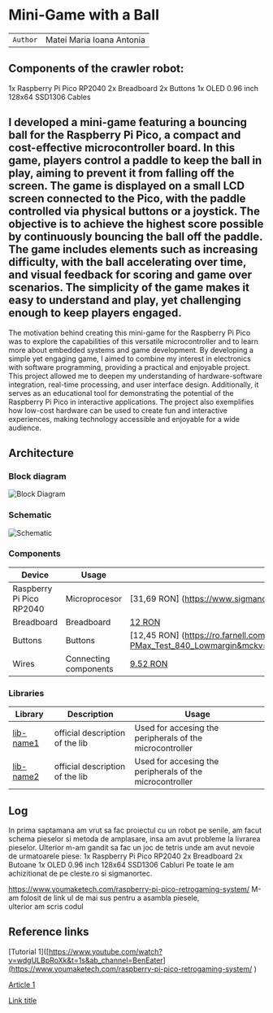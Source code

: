 # Mini-Game with a Ball

| | |
|-|-|
|`Author` | Matei Maria Ioana Antonia 

## Components of the crawler robot:
1x Raspberry Pi Pico RP2040 
2x Breadboard
2x Buttons
1x OLED 0.96 inch 128x64 SSD1306
Cables

## I developed a mini-game featuring a bouncing ball for the Raspberry Pi Pico, a compact and cost-effective microcontroller board. In this game, players control a paddle to keep the ball in play, aiming to prevent it from falling off the screen. The game is displayed on a small LCD screen connected to the Pico, with the paddle controlled via physical buttons or a joystick. The objective is to achieve the highest score possible by continuously bouncing the ball off the paddle. The game includes elements such as increasing difficulty, with the ball accelerating over time, and visual feedback for scoring and game over scenarios. The simplicity of the game makes it easy to understand and play, yet challenging enough to keep players engaged.

The motivation behind creating this mini-game for the Raspberry Pi Pico was to explore the capabilities of this versatile microcontroller and to learn more about embedded systems and game development. By developing a simple yet engaging game, I aimed to combine my interest in electronics with software programming, providing a practical and enjoyable project. This project allowed me to deepen my understanding of hardware-software integration, real-time processing, and user interface design. Additionally, it serves as an educational tool for demonstrating the potential of the Raspberry Pi Pico in interactive applications. The project also exemplifies how low-cost hardware can be used to create fun and interactive experiences, making technology accessible and enjoyable for a wide audience.

## Architecture

### Block diagram

<!-- Make sure the path to the picture is correct -->
![Block Diagram](schematics/block_diagram.png)

### Schematic

![Schematic](schematics/kicad_schematic.png)

### Components


<!-- This is just an example, fill in with your actual components -->

| Device | Usage | Price |
|--------|--------|-------|
| Raspberry Pi Pico RP2040 | Microprocesor | [31,69 RON] (https://www.sigmanortec.ro/placa-dezvoltare-compatibila-pi-pico-raspberry-rp2040-16mb-flash-type-c-cortex-m0?gad_source=1&gclid=EAIaIQobChMImKiNzLmthgMVZYyDBx1Q7QrPEAQYAyABEgKtGvD_BwE) |
| Breadboard | Breadboard | [12 RON](https://www.sigmanortec.ro/Breadboard-400-puncte-p129872825?gad_source=1&gclid=EAIaIQobChMInp6037mthgMVx5KDBx0whwwSEAQYASABEgIZtfD_BwE) |
| Buttons | Buttons | [12,45 RON] (https://ro.farnell.com/seeed-studio/111020103/button-module-arduino-raspberry/dp/4007869?gross_price=true&CMP=KNC-GRO-GEN-SHOPPING-PMax_Test_840_Lowmargin&mckv=_dc%7Cpcrid%7C%7Cplid%7C%7Ckword%7C%7Cmatch%7C%7Cslid%7C%7Cproduct%7C4007869%7Cpgrid%7C%7Cptaid%7C%7C&gad_source=1&gclid=EAIaIQobChMIvNja_rmthgMVcpSDBx14OQT_EAQYAyABEgKa__D_BwE) |
| Wires | Connecting components | [9.52 RON](https://www.sigmanortec.ro/40-Fire-Dupont-20cm-Tata-Tata-p210851325?gad_source=1&gclid=EAIaIQobChMIyd6wnrqthgMVb6ODBx0HogHOEAQYASABEgKmC_D_BwE) |

### Libraries

<!-- This is just an example, fill in the table with your actual components -->

| Library | Description | Usage |
|---------|-------------|-------|
| [lib-name1](link-to-lib) | official description of the lib | Used for accesing the peripherals of the microcontroller  |
| [lib-name2](link-to-lib) | official description of the lib | Used for accesing the peripherals of the microcontroller  |

## Log

<!-- write every week your progress here -->

In prima saptamana am vrut sa fac proiectul cu un robot pe senile, am facut schema pieselor si metoda de amplasare, insa am avut probleme la livrarea pieselor. 
Ulterior m-am gandit sa fac un joc de tetris unde am avut nevoie de urmatoarele piese: 
1x Raspberry Pi Pico RP2040 
2x Breadboard
2x Butoane
1x OLED 0.96 inch 128x64 SSD1306
Cabluri
Pe toate le am achizitionat de pe cleste.ro si sigmanortec. 

https://www.youmaketech.com/raspberry-pi-pico-retrogaming-system/ 
M-am folosit de link ul de mai sus pentru a asambla piesele, ulterior am scris codul

## Reference links

<!-- Fill in with appropriate links and link titles -->

[Tutorial 1]([https://www.youtube.com/watch?v=wdgULBpRoXk&t=1s&ab_channel=BenEater](https://www.youmaketech.com/raspberry-pi-pico-retrogaming-system/ 
)

[Article 1](https://www.explainthatstuff.com/induction-motors.html)

[Link title](https://projecthub.arduino.cc/)
